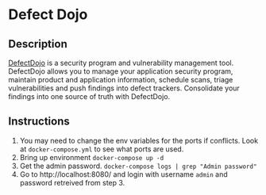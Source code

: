 # Defect Dojo

## Description

[DefectDojo][1] is a security program and vulnerability management tool. DefectDojo allows you to manage your application security program, maintain product and application information, schedule scans, triage vulnerabilities and push findings into defect trackers. Consolidate your findings into one source of truth with DefectDojo.

## Instructions

1. You may need to change the env variables for the ports if conflicts. Look at ``docker-compose.yml`` to see what ports are used.
2. Bring up environment ```docker-compose up -d```
3. Get the admin password. ```docker-compose logs | grep "Admin password"```
4. Go to http://localhost:8080/ and login with username ```admin``` and password retreived from step 3.


[1]: https://github.com/DefectDojo/django-DefectDojo